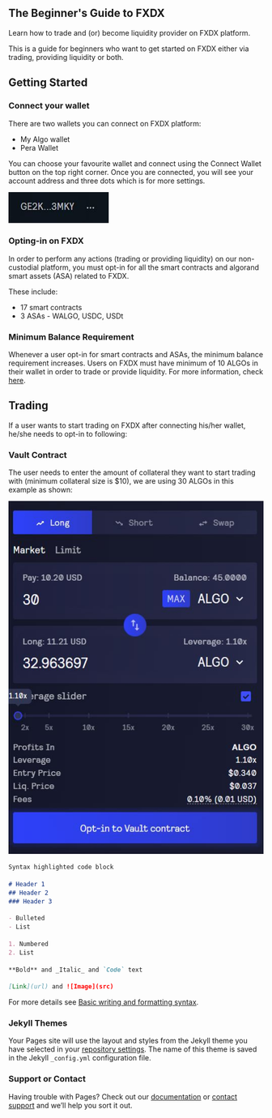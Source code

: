 ## The Beginner's Guide to FXDX

Learn how to trade and (or) become liquidity provider on FXDX platform.

This is a guide for beginners who want to get started on FXDX either via trading, providing liquidity or both. 

## Getting Started

### Connect your wallet

There are two wallets you can connect on FXDX platform:

- My Algo wallet
- Pera Wallet

You can choose your favourite wallet and connect using the Connect Wallet button on the top right corner. Once you are connected, you will see your account address and three dots which is for more settings. 

![Connected Wallet](/connectedwallet.JPG)

### Opting-in on FXDX

In order to perform any actions (trading or providing liquidity) on our non-custodial platform, you must opt-in for all the smart contracts and algorand smart assets (ASA) related to FXDX. 

These include:

- 17 smart contracts 
- 3 ASAs - WALGO, USDC, USDt

### Minimum Balance Requirement

Whenever a user opt-in for smart contracts and ASAs, the minimum balance requirement increases. Users on FXDX must have minimum of 10 ALGOs in their wallet in order to trade or provide liquidity. For more information, check [here](https://developer.algorand.org/docs/get-details/parameter_tables/?from_query=minimum%20#minimum-balance). 


## Trading 

If a user wants to start trading on FXDX after connecting his/her wallet, he/she needs to opt-in to following:

### Vault Contract

The user needs to enter the amount of collateral they want to start trading with (minimum collateral size is $10), we are using 30 ALGOs in this example as shown:

![Vault Contract Opt-in](/vaultoptin.JPG)

```markdown
Syntax highlighted code block

# Header 1
## Header 2
### Header 3

- Bulleted
- List

1. Numbered
2. List

**Bold** and _Italic_ and `Code` text

[Link](url) and ![Image](src)
```

For more details see [Basic writing and formatting syntax](https://docs.github.com/en/github/writing-on-github/getting-started-with-writing-and-formatting-on-github/basic-writing-and-formatting-syntax).

### Jekyll Themes

Your Pages site will use the layout and styles from the Jekyll theme you have selected in your [repository settings](https://github.com/fxdxdex/howto/settings/pages). The name of this theme is saved in the Jekyll `_config.yml` configuration file.

### Support or Contact

Having trouble with Pages? Check out our [documentation](https://docs.github.com/categories/github-pages-basics/) or [contact support](https://support.github.com/contact) and we’ll help you sort it out.
